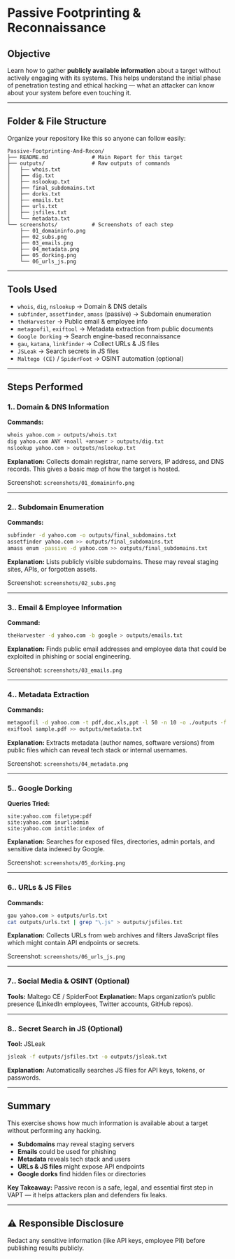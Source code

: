 #  Passive Footprinting & Reconnaissance

##  Objective
Learn how to gather **publicly available information** about a target without actively engaging with its systems. This helps understand the initial phase of penetration testing and ethical hacking — what an attacker can know about your system before even touching it.

---

## Folder & File Structure
Organize your repository like this so anyone can follow easily:

```
Passive-Footprinting-And-Recon/
├── README.md              # Main Report for this target
├── outputs/               # Raw outputs of commands
│   ├── whois.txt
│   ├── dig.txt
│   ├── nslookup.txt
│   ├── final_subdomains.txt
│   ├── dorks.txt
│   ├── emails.txt
│   ├── urls.txt
│   ├── jsfiles.txt
│   └── metadata.txt
└── screenshots/           # Screenshots of each step
    ├── 01_domaininfo.png
    ├── 02_subs.png
    ├── 03_emails.png
    ├── 04_metadata.png
    ├── 05_dorking.png
    └── 06_urls_js.png
```

---

##  Tools Used
- `whois`, `dig`, `nslookup` → Domain & DNS details
- `subfinder`, `assetfinder`, `amass` (passive) → Subdomain enumeration
- `theHarvester` → Public email & employee info
- `metagoofil`, `exiftool` → Metadata extraction from public documents
- `Google Dorking` → Search engine-based reconnaissance
- `gau`, `katana`, `linkfinder` → Collect URLs & JS files
- `JSLeak` → Search secrets in JS files
- `Maltego (CE)` / `SpiderFoot` → OSINT automation (optional)

---

##  Steps Performed

### 1️.. Domain & DNS Information
**Commands:**
```bash
whois yahoo.com > outputs/whois.txt
dig yahoo.com ANY +noall +answer > outputs/dig.txt
nslookup yahoo.com > outputs/nslookup.txt
```
**Explanation:** Collects domain registrar, name servers, IP address, and DNS records. This gives a basic map of how the target is hosted.

 Screenshot: `screenshots/01_domaininfo.png`

---

### 2️.. Subdomain Enumeration
**Commands:**
```bash
subfinder -d yahoo.com -o outputs/final_subdomains.txt
assetfinder yahoo.com >> outputs/final_subdomains.txt
amass enum -passive -d yahoo.com >> outputs/final_subdomains.txt
```
**Explanation:** Lists publicly visible subdomains. These may reveal staging sites, APIs, or forgotten assets.

 Screenshot: `screenshots/02_subs.png`

---

### 3️.. Email & Employee Information
**Command:**
```bash
theHarvester -d yahoo.com -b google > outputs/emails.txt
```
**Explanation:** Finds public email addresses and employee data that could be exploited in phishing or social engineering.

 Screenshot: `screenshots/03_emails.png`

---

### 4️.. Metadata Extraction
**Commands:**
```bash
metagoofil -d yahoo.com -t pdf,doc,xls,ppt -l 50 -n 10 -o ./outputs -f outputs/metadata.txt
exiftool sample.pdf >> outputs/metadata.txt
```
**Explanation:** Extracts metadata (author names, software versions) from public files which can reveal tech stack or internal usernames.

 Screenshot: `screenshots/04_metadata.png`

---
### 5️.. Google Dorking
**Queries Tried:**
```
site:yahoo.com filetype:pdf
site:yahoo.com inurl:admin
site:yahoo.com intitle:index of
```
**Explanation:** Searches for exposed files, directories, admin portals, and sensitive data indexed by Google.

 Screenshot: `screenshots/05_dorking.png`

---

### 6️.. URLs & JS Files
**Commands:**
```bash
gau yahoo.com > outputs/urls.txt
cat outputs/urls.txt | grep "\.js" > outputs/jsfiles.txt
```
**Explanation:** Collects URLs from web archives and filters JavaScript files which might contain API endpoints or secrets.

 Screenshot: `screenshots/06_urls_js.png`

---

### 7️.. Social Media & OSINT (Optional)
**Tools:** Maltego CE / SpiderFoot
**Explanation:** Maps organization’s public presence (LinkedIn employees, Twitter accounts, GitHub repos).

---

### 8️..  Secret Search in JS (Optional)
**Tool:** JSLeak
```bash
jsleak -f outputs/jsfiles.txt -o outputs/jsleak.txt
```
**Explanation:** Automatically searches JS files for API keys, tokens, or passwords.

---

##  Summary
This exercise shows how much information is available about a target without performing any hacking.

- **Subdomains** may reveal staging servers
- **Emails** could be used for phishing
- **Metadata** reveals tech stack and users
- **URLs & JS files** might expose API endpoints
- **Google dorks** find hidden files or directories

**Key Takeaway:** Passive recon is a safe, legal, and essential first step in VAPT — it helps attackers plan and defenders fix leaks.

---

## ⚠️ Responsible Disclosure
Redact any sensitive information (like API keys, employee PII) before publishing results publicly.

